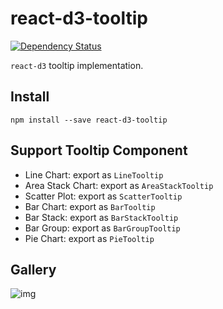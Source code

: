 # react-d3-tooltip

[![Dependency Status](https://gemnasium.com/react-d3/react-d3-tooltip.svg)](https://gemnasium.com/react-d3/react-d3-tooltip)

`react-d3` tooltip implementation.

## Install

```
npm install --save react-d3-tooltip
```

## Support Tooltip Component

- Line Chart: export as `LineTooltip`
- Area Stack Chart: export as `AreaStackTooltip`
- Scatter Plot: export as `ScatterTooltip`
- Bar Chart: export as `BarTooltip`
- Bar Stack: export as `BarStackTooltip`
- Bar Group: export as `BarGroupTooltip`
- Pie Chart: export as `PieTooltip`

## Gallery

![img](http://www.reactd3.org/img/tooltip/cover.png)
